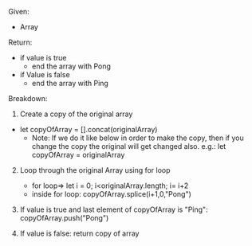 Given:

- Array

Return:

- if value is true
  - end the array with Pong
- if Value is false
  - end the array with Ping

Breakdown:

1. Create a copy of the original array

- let copyOfArray = [].concat(originalArray)
  - Note: If we do it like below in order to make the copy, then if you change the copy the original will get changed also.
    e.g.: let copyOfArray = originalArray

2. Loop through the original Array using for loop

   - for loop=> let i = 0; i<originalArray.length; i= i+2
   - inside for loop: copyOfArray.splice(i+1,0,"Pong")

3. If value is true and last element of copyOfArray is "Ping":
   copyOfArray.push("Pong")
4. If value is false:
   return copy of array
